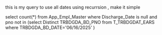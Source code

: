  this is my query to use all dates using recurrsion , make it simple 
 
 select count(*) from App_Empl_Master where Discharge_Date is null and pno not in 
 (select Distinct TRBDGDA_BD_PNO from T_TRBDGDAT_EARS where  TRBDGDA_BD_DATE='06/16/2025' )
